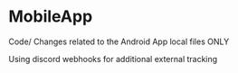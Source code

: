 # MobileApp
Code/ Changes related to the Android App local files ONLY

Using discord webhooks for additional external tracking
